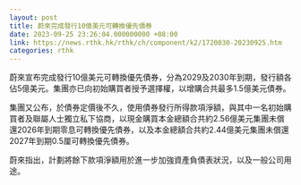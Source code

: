 ```yaml
---
layout: post
title: 蔚來完成發行10億美元可轉換優先債券
date: 2023-09-25 23:26:04.000000000 +08:00
link: https://news.rthk.hk/rthk/ch/component/k2/1720030-20230925.htm
categories: rthk
---
```


蔚來宣布完成發行10億美元可轉換優先債券，分為2029及2030年到期，發行額各佔5億美元。集團亦已向初始購買者授予選擇權，以增購合共最多1.5億美元債券。

集團又公布，於債券定價後不久，使用債券發行所得款項淨額，與其中一名初始購買者及聯屬人士獨立私下協商，以現金購買本金總額合共約2.56億美元集團未償還2026年到期零息可轉換優先債券，以及本金總額合共約2.44億美元集團未償還2027年到期0.5厘可轉換優先債券。

蔚來指出，計劃將餘下款項淨額用於進一步加強資產負債表狀況，以及一般公司用途。

